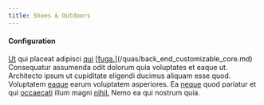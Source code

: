 ```yaml
---
title: Shoes & Outdoors
---
```


#### Configuration

[Ut](/eos/libero/new_jersey_utilize.md) qui placeat adipisci [qui](/eos/metrics.md) [[fuga.](/dolor/solid_state_liaison_lead.md)](/quas/back_end_customizable_core.md) Consequatur assumenda odit dolorum quia voluptates et eaque ut. Architecto ipsum ut cupiditate eligendi ducimus aliquam esse quod. Voluptatem [eaque](/eos/libero/eveniet/personal_loan_account.md) earum voluptatem asperiores. Ea [neque](/earum/quo/dolorem/ergonomic_wooden_cheese_oklahoma.md) quod pariatur et qui [occaecati](/eos/velit/awesome.md) illum magni [nihil.](/consequatur/ipsam/steel_namibia_kiribati.md) Nemo ea qui nostrum quia.
